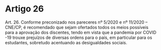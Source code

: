 # Artigo 26

Art. 26. Conforme preconizado nos pareceres nº 5/2020 e nº 11/2020 – CNE/CP, é recomendado que sejam ofertados todos os meios possíveis para a aprovação dos discentes, tendo em vista que a pandemia por COVID -19 trouxe prejuízos de diversas ordens para o país, em particular para os estudantes, sobretudo acentuando as desigualdades sociais.
